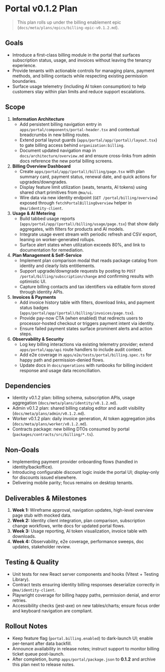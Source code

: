 # Portal v0.1.2 Plan

> This plan rolls up under the billing enablement epic (`docs/meta/plans/epics/billing-epic-v0.1.2.md`).

## Goals
- Introduce a first-class billing module in the portal that surfaces subscription status, usage, and invoices without leaving the tenancy experience.
- Provide tenants with actionable controls for managing plans, payment methods, and billing contacts while respecting existing permission boundaries.
- Surface usage telemetry (including AI token consumption) to help customers stay within plan limits and reduce support escalations.

## Scope
1. **Information Architecture**
   - Add persistent billing navigation entry in `apps/portal/components/portal-header.tsx` and contextual breadcrumbs in new billing routes.
   - Extend portal layout guards (`apps/portal/app/(portal)/layout.tsx`) to gate billing access behind `organization:billing`.
   - Document updated navigation map in `docs/architecture/overview.md` and ensure cross-links from admin docs reference the new portal billing screens.
2. **Billing Overview Dashboard**
   - Create `apps/portal/app/(portal)/billing/page.tsx` with plan summary card, payment status, renewal date, and quick actions for upgrades/downgrades.
   - Display feature limit utilization (seats, tenants, AI tokens) using shared chart primitives from `@ma/ui`.
   - Wire data via new identity endpoint (`GET /portal/billing/overview`) exposed through `fetchPortalBillingOverview` helper in `@ma/identity-client`.
3. **Usage & AI Metering**
   - Build tabbed usage reports (`apps/portal/app/(portal)/billing/usage/page.tsx`) that show daily aggregates, with filters for products and AI models.
   - Integrate usage event stream with periodic refresh and CSV export, leaning on worker-generated rollups.
   - Surface alert states when utilization exceeds 80%, and link to documentation for remediation.
4. **Plan Management & Self-Service**
   - Implement plan comparison modal that reads package catalog from identity and clearly lists entitlements.
   - Support upgrade/downgrade requests by posting to `POST /portal/billing/subscription/change` and confirming results with optimistic UI.
   - Capture billing contacts and tax identifiers via editable form stored through identity APIs.
5. **Invoices & Payments**
   - Add invoice history table with filters, download links, and payment status badges (`apps/portal/app/(portal)/billing/invoices/page.tsx`).
   - Provide pay-now CTA (when enabled) that redirects users to processor-hosted checkout or triggers payment intent via identity.
   - Ensure failed payment states surface prominent alerts and action steps.
6. **Observability & Security**
   - Log key billing interactions via existing telemetry provider; extend `apps/portal/app/api` route handlers to include audit context.
   - Add e2e coverage in `apps/e2e/tests/portal/billing.spec.ts` for happy path and permission-denied flows.
   - Update docs in `docs/operations` with runbooks for billing incident response and usage data reconciliation.

## Dependencies
- Identity v0.1.2 plan: billing schema, subscription APIs, usage aggregation (`docs/meta/plans/identity/v0.1.2.md`).
- Admin v0.1.2 plan: shared billing catalog editor and audit visibility (`docs/meta/plans/admin/v0.1.2.md`).
- Worker v0.1.2 plan: daily invoice generation, AI token aggregation jobs (`docs/meta/plans/worker/v0.1.2.md`).
- Contracts package: new billing DTOs consumed by portal (`packages/contracts/src/billing/*.ts`).

## Non-Goals
- Implementing payment provider onboarding flows (handled in identity/backoffice).
- Introducing configurable discount logic inside the portal UI; display-only for discounts issued elsewhere.
- Delivering mobile parity; focus remains on desktop tenants.

## Deliverables & Milestones
1. **Week 1:** Wireframe approval, navigation updates, high-level overview page stub with mocked data.
2. **Week 2:** Identity client integration, plan comparison, subscription change workflows, write docs for updated portal flows.
3. **Week 3:** Usage reporting, AI token visualization, invoice table with downloads.
4. **Week 4:** Observability, e2e coverage, performance sweeps, doc updates, stakeholder review.

## Testing & Quality
- Unit tests for new React server components and hooks (Vitest + Testing Library).
- Contract tests ensuring identity billing responses deserialize correctly in `@ma/identity-client`.
- Playwright coverage for billing happy paths, permission denial, and error retries.
- Accessibility checks (jest-axe) on new tables/charts; ensure focus order and keyboard navigation are compliant.

## Rollout Notes
- Keep feature flag (`portal.billing.enabled`) to dark-launch UI; enable per-tenant after data backfill.
- Announce availability in release notes; instruct support to monitor billing ticket queue post-launch.
- After completion, bump `apps/portal/package.json` to **0.1.2** and archive this plan next to release notes.
